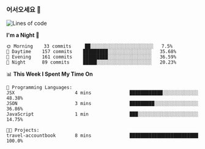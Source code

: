 ### 어서오세요 👋

<!--START_SECTION:waka-->
![Lines of code](https://img.shields.io/badge/From%20Hello%20World%20I%27ve%20Written-393189%20lines%20of%20code-blue)

**I'm a Night 🦉** 

```text
🌞 Morning    33 commits     ██░░░░░░░░░░░░░░░░░░░░░░░   7.5% 
🌆 Daytime    157 commits    █████████░░░░░░░░░░░░░░░░   35.68% 
🌃 Evening    161 commits    █████████░░░░░░░░░░░░░░░░   36.59% 
🌙 Night      89 commits     █████░░░░░░░░░░░░░░░░░░░░   20.23%

```


📊 **This Week I Spent My Time On** 

```text
💬 Programming Languages: 
JSX                      4 mins              ████████████░░░░░░░░░░░░░   48.38% 
JSON                     3 mins              █████████░░░░░░░░░░░░░░░░   36.86% 
JavaScript               1 min               ███░░░░░░░░░░░░░░░░░░░░░░   14.75%

🐱‍💻 Projects: 
travel-accountbook       8 mins              █████████████████████████   100.0%

```


<!--END_SECTION:waka-->
